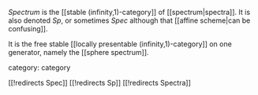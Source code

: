 $Spectrum$ is the [[stable (infinity,1)-category]] of [[spectrum|spectra]].  It is also denoted $Sp$, or sometimes $Spec$ although that [[affine scheme|can be confusing]].

It is the free stable [[locally presentable (infinity,1)-category]] on one generator, namely the [[sphere spectrum]].

category: category

[[!redirects Spec]]
[[!redirects Sp]]
[[!redirects Spectra]]
